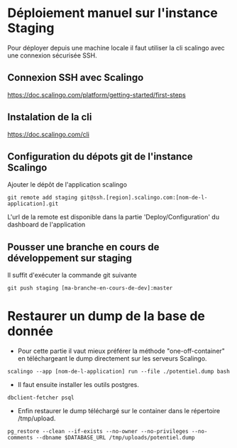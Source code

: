 # Déploiement manuel sur l'instance Staging

Pour déployer depuis une machine locale il faut utiliser la cli scalingo avec une connexion sécurisée SSH.

## Connexion SSH avec Scalingo

https://doc.scalingo.com/platform/getting-started/first-steps

## Instalation de la cli

https://doc.scalingo.com/cli

## Configuration du dépots git de l'instance Scalingo

Ajouter le dépôt de l'application scalingo

`git remote add staging git@ssh.[region].scalingo.com:[nom-de-l-application].git`

L'url de la remote est disponible dans la partie 'Deploy/Configuration' du dashboard de l'application

## Pousser une branche en cours de développement sur staging

Il suffit d'exécuter la commande git suivante

`git push staging [ma-branche-en-cours-de-dev]:master`

# Restaurer un dump de la base de donnée

- Pour cette partie il vaut mieux préférer la méthode "one-off-container" en téléchargeant le dump directement sur les serveurs Scalingo.

`scalingo --app [nom-de-l-application] run --file ./potentiel.dump bash`

- Il faut ensuite installer les outils postgres.

`dbclient-fetcher psql`

- Enfin restaurer le dump téléchargé sur le container dans le répertoire /tmp/upload.

`pg_restore --clean --if-exists --no-owner --no-privileges --no-comments --dbname $DATABASE_URL /tmp/uploads/potentiel.dump`
